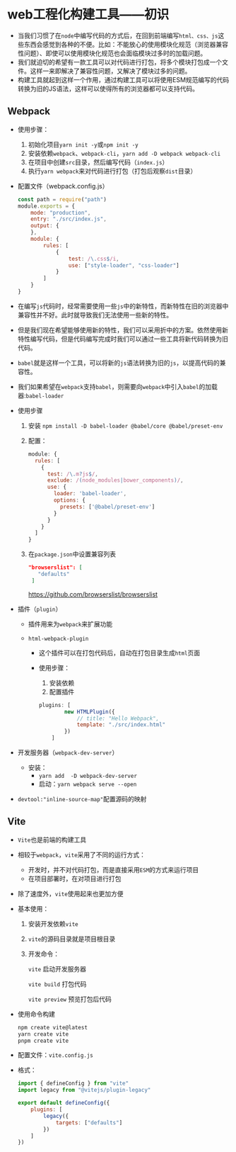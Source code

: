 # web工程化构建工具——初识

- 当我们习惯了在`node`中编写代码的方式后，在回到前端编写`html、css、js`这些东西会感觉到各种的不便。比如：不能放心的使用模块化规范（浏览器兼容性问题）、即使可以使用模块化规范也会面临模块过多时的加载问题。
- 我们就迫切的希望有一款工具可以对代码进行打包，将多个模块打包成一个文件。这样一来即解决了兼容性问题，又解决了模块过多的问题。
- 构建工具就起到这样一个作用，通过构建工具可以将使用ESM规范编写的代码转换为旧的JS语法，这样可以使得所有的浏览器都可以支持代码。

## Webpack

- 使用步骤：
  1. 初始化项目`yarn init -y`或`npm init -y`
  2. 安装依赖`webpack`、`webpack-cli`，`yarn add -D webpack webpack-cli`
  3. 在项目中创建`src`目录，然后编写代码（`index.js`）
  4. 执行`yarn webpack`来对代码进行打包（打包后观察`dist`目录）

- 配置文件（webpack.config.js）

  ```javascript
  const path = require("path")
  module.exports = {
      mode: "production", 
      entry: "./src/index.js",
      output: {
      }, 
      module: {
          rules: [
              {
                  test: /\.css$/i,
                  use: ["style-loader", "css-loader"]
              }
          ]
      }
  }
  
  ```

- 在编写`js`代码时，经常需要使用一些`js`中的新特性，而新特性在旧的浏览器中兼容性并不好。此时就导致我们无法使用一些新的特性。

- 但是我们现在希望能够使用新的特性，我们可以采用折中的方案。依然使用新特性编写代码，但是代码编写完成时我们可以通过一些工具将新代码转换为旧代码。

- `babel`就是这样一个工具，可以将新的`js`语法转换为旧的`js`，以提高代码的兼容性。

- 我们如果希望在`webpack`支持`babel`，则需要向`webpack`中引入`babel`的加载器:`babel-loader`

- 使用步骤

  1. 安装 `npm install -D babel-loader @babel/core @babel/preset-env`

  2. 配置：

     ```javascript
     module: {
       rules: [
         {
           test: /\.m?js$/,
           exclude: /(node_modules|bower_components)/,
           use: {
             loader: 'babel-loader',
             options: {
               presets: ['@babel/preset-env']
             }
           }
         }
       ]
     }
     ```

  3. 在`package.json`中设置兼容列表

     ```json
     "browserslist": [
      	"defaults"
      ]
     ```

     https://github.com/browserslist/browserslist

- 插件（`plugin`）

  - 插件用来为`webpack`来扩展功能

  - `html-webpack-plugin`

    - 这个插件可以在打包代码后，自动在打包目录生成`html`页面

    - 使用步骤：

      1. 安装依赖
      2. 配置插件

      ```javascript
      plugins: [
              new HTMLPlugin({
                  // title: "Hello Webpack",
                  template: "./src/index.html"
              })
          ]
      ```

- 开发服务器（`webpack-dev-server`）

  - 安装：
    - `yarn add  -D webpack-dev-server`
    - 启动：`yarn webpack serve --open`

- `devtool:"inline-source-map"`配置源码的映射

## Vite

- `Vite`也是前端的构建工具

- 相较于`webpack`，`vite`采用了不同的运行方式：

  - 开发时，并不对代码打包，而是直接采用`ESM`的方式来运行项目
  - 在项目部署时，在对项目进行打包

- 除了速度外，`vite`使用起来也更加方便

- 基本使用：

  1. 安装开发依赖`vite`

  2. `vite`的源码目录就是项目根目录

  3. 开发命令：

     `vite` 启动开发服务器

     `vite build` 打包代码

     `vite preview` 预览打包后代码

- 使用命令构建

  ```bash
  npm create vite@latest
  yarn create vite
  pnpm create vite
  ```

- 配置文件：`vite.config.js`

- 格式：

  ```javascript
  import { defineConfig } from "vite"
  import legacy from "@vitejs/plugin-legacy"
  
  export default defineConfig({
      plugins: [
          legacy({
              targets: ["defaults"]
          })
      ]
  })
  ```

